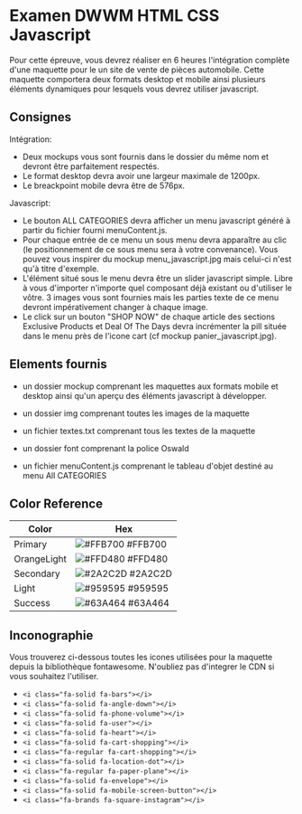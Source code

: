 
# Examen DWWM HTML CSS Javascript

Pour cette épreuve, vous devrez réaliser en 6 heures l'intégration complète d'une maquette pour le un site de vente de pièces automobile.
Cette maquette comportera deux formats desktop et mobile ainsi plusieurs éléments dynamiques pour lesquels vous devrez utiliser javascript.


## Consignes

Intégration:

- Deux mockups vous sont fournis dans le dossier du même nom et devront être 
parfaitement respectés.
- Le format desktop devra avoir une largeur maximale de 1200px.
- Le breackpoint mobile devra être de 576px.

Javascript:

- Le bouton ALL CATEGORIES devra afficher un menu javascript généré à partir du fichier fourni menuContent.js.
- Pour chaque entrée de ce menu un sous menu devra apparaître au clic (le positionnement de ce sous menu sera à votre convenance). Vous pouvez vous inspirer du mockup menu_javascript.jpg mais celui-ci n'est qu'à titre d'exemple.
- L'élément situé sous le menu devra être un slider javascript simple. Libre à vous d'importer n'importe quel composant déjà existant ou d'utiliser le vôtre. 3 images vous sont fournies mais les parties texte de ce menu devront impérativement changer à chaque image.
- Le click sur un bouton "SHOP NOW" de chaque article des sections Exclusive Products et Deal Of The Days devra incrémenter la pill située dans le menu près de l'icone cart (cf mockup panier_javascript.jpg).


## Elements fournis

- un dossier mockup comprenant les maquettes aux formats mobile et desktop ainsi qu'un aperçu des éléments javascript à développer.

- un dossier img comprenant toutes les images de la maquette

- un fichier textes.txt comprenant tous les textes de la maquette

- un dossier font comprenant la police Oswald

- un fichier menuContent.js comprenant le tableau d'objet destiné au menu All CATEGORIES

## Color Reference

| Color             | Hex                                                                |
| ----------------- | ------------------------------------------------------------------ |
| Primary | ![#FFB700](https://via.placeholder.com/10/FFB700?text=+) #FFB700 |
| OrangeLight | ![#FFD480](https://via.placeholder.com/10/FFD480?text=+) #FFD480 |
| Secondary | ![#2A2C2D](https://via.placeholder.com/10/2A2C2D?text=+) #2A2C2D |
| Light | ![#959595](https://via.placeholder.com/10/959595?text=+) #959595 |
| Success | ![#63A464](https://via.placeholder.com/10/63A464?text=+) #63A464 |


## Inconographie

Vous trouverez ci-dessous toutes les icones utilisées pour la maquette depuis la bibliothèque fontawesome.
N'oubliez pas d'integrer le CDN si vous souhaitez l'utiliser.

- ```<i class="fa-solid fa-bars"></i>```
- ```<i class="fa-solid fa-angle-down"></i>```
- ```<i class="fa-solid fa-phone-volume"></i>```
- ```<i class="fa-solid fa-user"></i>```
- ```<i class="fa-solid fa-heart"></i>```
- ```<i class="fa-solid fa-cart-shopping"></i>```
- ```<i class="fa-regular fa-cart-shopping"></i>```
- ```<i class="fa-solid fa-location-dot"></i>```
- ```<i class="fa-regular fa-paper-plane"></i>```
- ```<i class="fa-solid fa-envelope"></i>```
- ```<i class="fa-solid fa-mobile-screen-button"></i>```
- ```<i class="fa-brands fa-square-instagram"></i>```